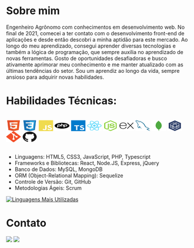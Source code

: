 # Sobre mim
Engenheiro Agrônomo com conhecimentos em desenvolvimento web. No final de 2021, comecei a ter contato com o desenvolvimento front-end de aplicações e desde então descobri a minha aptidão para este mercado. Ao longo do meu aprendizado, consegui aprender diversas tecnologias e também a lógica de programação, que sempre auxilia no aprendizado de novas ferramentas. Gosto de oportunidades desafiadoras e busco ativamente aprimorar meu conhecimento e me manter atualizado com as últimas tendências do setor. Sou um aprendiz ao longo da vida, sempre ansioso para adquirir novas habilidades.


# Habilidades Técnicas:

<div style="display: inline_block"><br>
  <img align="center" alt="HTML5" height="30" width="40" src="https://raw.githubusercontent.com/devicons/devicon/master/icons/html5/html5-original.svg">
  <img align="center" alt="CSS3" height="30" width="40" src="https://raw.githubusercontent.com/devicons/devicon/master/icons/css3/css3-original.svg">
  <img align="center" alt="JavaScript" height="30" width="40" src="https://raw.githubusercontent.com/devicons/devicon/master/icons/javascript/javascript-plain.svg">
  <img align="center" alt="PHP" height="30" width="40" src="https://raw.githubusercontent.com/devicons/devicon/master/icons/php/php-plain.svg">
  <img align="center" alt="TypeScript" height="30" width="40" src="https://raw.githubusercontent.com/devicons/devicon/master/icons/typescript/typescript-plain.svg">
  <img align="center" alt="React" height="30" width="40" src="https://raw.githubusercontent.com/devicons/devicon/master/icons/react/react-original.svg">
  <img align="center" alt="Nodejs" height="30" width="40" src="https://raw.githubusercontent.com/devicons/devicon/master/icons/nodejs/nodejs-plain.svg">
  <img align="center" alt="Express" height="30" width="40" src="https://raw.githubusercontent.com/devicons/devicon/master/icons/express/express-original.svg">
  <img align="center" alt="MySQL" height="30" width="40" src="https://raw.githubusercontent.com/devicons/devicon/master/icons/mysql/mysql-plain.svg">
  <img align="center" alt="MongoDB" height="30" width="40" src="https://raw.githubusercontent.com/devicons/devicon/master/icons/mongodb/mongodb-plain.svg">
  <img align="center" alt="Sequelize" height="30" width="40" src="https://raw.githubusercontent.com/devicons/devicon/master/icons/sequelize/sequelize-plain.svg">
  <img align="center" alt="Git" height="30" width="40" src="https://raw.githubusercontent.com/devicons/devicon/master/icons/git/git-plain.svg">
  <img align="center" alt="GitHub" height="30" width="40" src="https://raw.githubusercontent.com/devicons/devicon/master/icons/github/github-original.svg">
  

</div>
<br>

* Linguagens: HTML5, CSS3, JavaScript, PHP, Typescript 
* Frameworks e Bibliotecas: React, Node.JS, Express, jQuery
*	Banco de Dados: MySQL, MongoDB
*	ORM (Object-Relational Mapping): Sequelize
*	Controle de Versão: Git, GitHub
*	Metodologias Ágeis: Scrum

[![Linguagens Mais Utilizadas](https://github-readme-stats.vercel.app/api/top-langs/?username=Bruno-Barboza-da-Silva&layout=compact&langs_count=6&theme=dark)](https://github.com/anuraghazra/github-readme-stats)

# Contato

<div style="display: inline_block">
    <a href = "mailto:brunobarbozasilva@gmail.com"><img src="https://img.shields.io/badge/-Gmail-%23333?style=for-the-badge&logo=gmail&logoColor=white" target="_blank"></a>
  <a href="https://www.linkedin.com/in/brunobarbozadasilva/" target="_blank"><img src="https://img.shields.io/badge/-LinkedIn-%230077B5?style=for-the-badge&logo=linkedin&logoColor=white" target="_blank"></a> 
</div>







  
 

  
